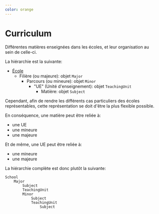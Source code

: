 ```yaml
---
color: orange
---
```

# Curriculum

Différentes matières enseignées dans les écoles, et leur organisation au sein de celle-ci.

La hiérarchie est la suivante:

- [École](../schools)
  - Filière (ou majeure): objet `Major`
    - Parcours (ou mineure): objet `Minor`
      - "UE" (Unité d'enseignement): objet `TeachingUnit`
        - Matière: objet `Subject`

Cependant, afin de rendre les différents cas particuliers des écoles représentables, cette représentation se doit d'être la plus flexible possible.

En conséquence, une matière peut être reliée à:

- une UE
- une mineure
- une majeure

Et de même, une UE peut être reliée à:

- une mineure
- une majeure

La hiérarchie complète est donc plutôt la suivante:

```
School
    Major
        Subject
        TeachingUnit
        Minor
            Subject
            TeachingUnit
                Subject
```
